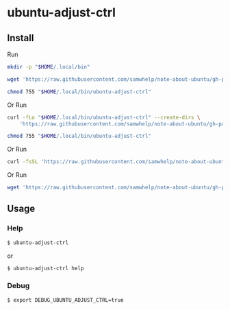 
# ubuntu-adjust-ctrl

## Install

Run

``` sh
mkdir -p "$HOME/.local/bin"

wget 'https://raw.githubusercontent.com/samwhelp/note-about-ubuntu/gh-pages/_demo/project/ubuntu-adjustment/ubuntu-adjustment/tool/ubuntu-adjust-ctrl/ubuntu-adjust-ctrl' -O "$HOME/.local/bin/ubuntu-adjust-ctrl"

chmod 755 "$HOME/.local/bin/ubuntu-adjust-ctrl"
```

Or Run

``` sh
curl -fLo "$HOME/.local/bin/ubuntu-adjust-ctrl" --create-dirs \
	'https://raw.githubusercontent.com/samwhelp/note-about-ubuntu/gh-pages/_demo/project/ubuntu-adjustment/ubuntu-adjustment/tool/ubuntu-adjust-ctrl/ubuntu-adjust-ctrl'

chmod 755 "$HOME/.local/bin/ubuntu-adjust-ctrl"
```

Or Run

``` sh
curl -fsSL 'https://raw.githubusercontent.com/samwhelp/note-about-ubuntu/gh-pages/_demo/project/ubuntu-adjustment/ubuntu-adjustment/tool/ubuntu-adjust-ctrl/remote-install.sh' | bash
```

Or Run

``` sh
wget 'https://raw.githubusercontent.com/samwhelp/note-about-ubuntu/gh-pages/_demo/project/ubuntu-adjustment/ubuntu-adjustment/tool/ubuntu-adjust-ctrl/remote-install.sh' -q -O - | bash
```


## Usage


### Help

``` sh
$ ubuntu-adjust-ctrl
```

or

``` sh
$ ubuntu-adjust-ctrl help
```


### Debug

``` sh
$ export DEBUG_UBUNTU_ADJUST_CTRL=true
```
